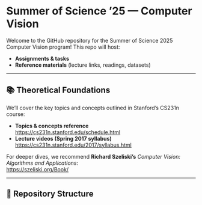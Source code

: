 # Summer of Science ’25 — Computer Vision

Welcome to the GitHub repository for the Summer of Science 2025 Computer Vision program! This repo will host:


- **Assignments & tasks**  
- **Reference materials** (lecture links, readings, datasets)

---

## 📚 Theoretical Foundations

We’ll cover the key topics and concepts outlined in Stanford’s CS231n course:

- **Topics & concepts reference**  
  https://cs231n.stanford.edu/schedule.html  
- **Lecture videos (Spring 2017 syllabus)**  
  https://cs231n.stanford.edu/2017/syllabus.html  

For deeper dives, we recommend **Richard Szeliski’s** _Computer Vision: Algorithms and Applications_:  
https://szeliski.org/Book/

---

## 🚀 Repository Structure

